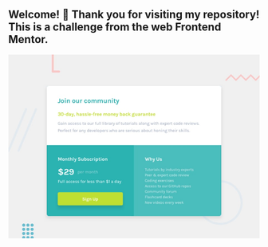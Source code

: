 ## Welcome! 👋 Thank you for visiting my repository! This is a challenge from the web Frontend Mentor.


![Design preview for the Single price grid component coding challenge](./design/desktop-preview.jpg)


